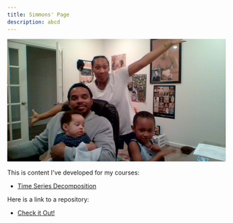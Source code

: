 ```yaml
---
title: Simmons' Page
description: abcd
---
```



![My Photo](/pics/WIN_20200714_20_35_48_Pro.jpg)

This is content I've developed for my courses:

- [Time Series Decomposition](/timeseries/index.md)

Here is a link to a repository:
- [Check it Out!](https://github.com/Lamar-S/sample)
